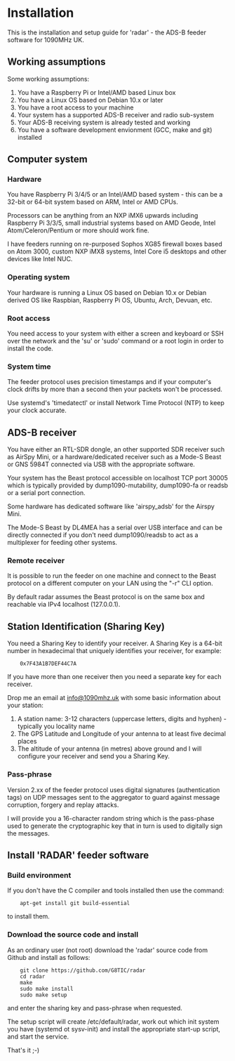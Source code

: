 # Installation
This is the installation and setup guide for 'radar' - the ADS-B feeder software for 1090MHz UK.

## Working assumptions
Some working assumptions:
1. You have a Raspberry Pi or Intel/AMD based Linux box
2. You have a Linux OS based on Debian 10.x or later
3. You have a root access to your machine
4. Your system has a supported ADS-B receiver and radio sub-system
5. Your ADS-B receiving system is already tested and working
6. You have a software development envionment (GCC, make and git) installed

## Computer system

### Hardware
You have Raspberry Pi 3/4/5 or an Intel/AMD based system - this can be a 32-bit or 64-bit system based on ARM, Intel or AMD CPUs.

Processors can be anything from an NXP iMX6 upwards including Raspberry Pi 3/3/5, small industrial systems based on AMD Geode,
Intel Atom/Celeron/Pentium or more should work fine.

I have feeders running on re-purposed Sophos XG85 firewall boxes based on Atom 3000, custom NXP iMX8 systems, Intel Core i5 desktops and other devices like Intel NUC.

### Operating system
Your hardware is running a Linux OS based on Debian 10.x or Debian derived OS like Raspbian, Raspberry Pi OS, Ubuntu, Arch, Devuan, etc.

### Root access
You need access to your system with either a screen and keyboard or SSH over the network and the 'su' or 'sudo' command or a root login in order to install the code.

### System time
The feeder protocol uses precision timestamps and if your computer's clock drifts by more than a second then your packets won't be processed.

Use systemd's 'timedatectl' or install Network Time Protocol (NTP) to keep your clock accurate.

## ADS-B receiver
You have either an RTL-SDR dongle, an other supported SDR receiver such as AirSpy Mini, or a hardware/dedicated receiver such as a Mode-S Beast or
GNS 5984T connected via USB with the appropriate software.

Your system has the Beast protocol accessible on localhost TCP port 30005 which is typically provided by dump1090-mutability,
dump1090-fa or readsb or a serial port connection.

Some hardware has dedicated software like 'airspy_adsb' for the Airspy Mini.

The Mode-S Beast by DL4MEA has a serial over USB interface and can be directly connected if you don't need dump1090/readsb to act as a multiplexer for feeding other systems.

### Remote receiver
It is possible to run the feeder on one machine and connect to the Beast protocol on a different computer on your LAN using the "-r" CLI option.

By default radar assumes the Beast protocol is on the same box and reachable via IPv4 localhost (127.0.0.1).

## Station Identification (Sharing Key)
You need a Sharing Key to identify your receiver. A Sharing Key is a 64-bit number in hexadecimal that uniquely identifies your receiver, for example:
```
    0x7F43A1B7DEF44C7A
```
If you have more than one receiver then you need a separate key for each receiver.

Drop me an email at info@1090mhz.uk with some basic information about your station:
1. A station name: 3-12 characters (uppercase letters, digits and hyphen) - typically you locality name
2. The GPS Latitude and Longitude of your antenna to at least five decimal places
3. The altitude of your antenna (in metres) above ground
and I will configure your receiver and send you a Sharing Key.

### Pass-phrase
Version 2.xx of the feeder protocol uses digital signatures (authentication tags) on UDP messages sent
to the aggregator to guard against message corruption, forgery and replay attacks.

I will provide you a 16-character random string which is the pass-phase used to generate the cryptographic
key that in turn is used to digitally sign the messages.


## Install 'RADAR' feeder software

### Build environment
If you don't have the C compiler and tools installed then use the command:
```
    apt-get install git build-essential
```
to install them.

### Download the source code and install
As an ordinary user (not root) download the 'radar' source code from Github and install as follows:
```
    git clone https://github.com/G8TIC/radar
    cd radar
    make
    sudo make install
    sudo make setup
```
and enter the sharing key and pass-phrase when requested.

The setup script will create /etc/default/radar, work out which init system you have (systemd ot sysv-init)
and install the appropriate start-up script, and start the service.


That's it ;-)
